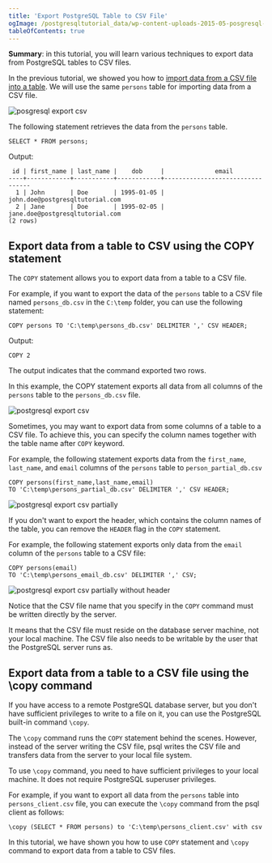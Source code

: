 ```yaml
---
title: 'Export PostgreSQL Table to CSV File'
ogImage: /postgresqltutorial_data/wp-content-uploads-2015-05-posgresql-import-csv.jpg
tableOfContents: true
---
```



**Summary**: in this tutorial, you will learn various techniques to export data from PostgreSQL tables to CSV files.





In the previous tutorial, we showed you how to [import data from a CSV file into a table](/docs/postgresql/import-csv-file-into-posgresql-table). We will use the same `persons` table for importing data from a CSV file.





![posgresql export csv](/postgresqltutorial_data/wp-content-uploads-2015-05-posgresql-import-csv.jpg)





The following statement retrieves the data from the `persons` table.





```
SELECT * FROM persons;
```





Output:





```
 id | first_name | last_name |    dob     |              email
----+------------+-----------+------------+---------------------------------
  1 | John       | Doe       | 1995-01-05 | john.doe@postgresqltutorial.com
  2 | Jane       | Doe       | 1995-02-05 | jane.doe@postgresqltutorial.com
(2 rows)
```





## Export data from a table to CSV using the COPY statement





The `COPY` statement allows you to export data from a table to a CSV file.





For example, if you want to export the data of the `persons` table to a CSV file named `persons_db.csv` in the `C:\temp` folder, you can use the following statement:





```
COPY persons TO 'C:\temp\persons_db.csv' DELIMITER ',' CSV HEADER;
```





Output:





```
COPY 2
```





The output indicates that the command exported two rows.





In this example, the COPY statement exports all data from all columns of the `persons` table to the `persons_db.csv` file.





![postgresql export csv](/postgresqltutorial_data/wp-content-uploads-2015-05-postgresql-export-csv.jpg)





Sometimes, you may want to export data from some columns of a table to a CSV file. To achieve this, you can specify the column names together with the table name after `COPY` keyword.





For example, the following statement exports data from the `first_name`, `last_name`, and `email` columns of the `persons` table to `person_partial_db.csv`





```
COPY persons(first_name,last_name,email)
TO 'C:\temp\persons_partial_db.csv' DELIMITER ',' CSV HEADER;
```





![postgresql export csv partially](/postgresqltutorial_data/wp-content-uploads-2015-05-postgresql-export-csv-partially.jpg)





If you don't want to export the header, which contains the column names of the table, you can remove the `HEADER` flag in the `COPY` statement.





For example, the following statement exports only data from the `email` column of the `persons` table to a CSV file:





```
COPY persons(email)
TO 'C:\temp\persons_email_db.csv' DELIMITER ',' CSV;
```





![postgresql export csv partially without header](/postgresqltutorial_data/wp-content-uploads-2015-05-postgresql-export-csv-partially-without-header.jpg)





Notice that the CSV file name that you specify in the `COPY` command must be written directly by the server.





It means that the CSV file must reside on the database server machine, not your local machine. The CSV file also needs to be writable by the user that the PostgreSQL server runs as.





## Export data from a table to a CSV file using the \\copy command





If you have access to a remote PostgreSQL database server, but you don't have sufficient privileges to write to a file on it, you can use the PostgreSQL built-in command `\copy`.





The `\copy` command runs the `COPY` statement behind the scenes. However, instead of the server writing the CSV file, psql writes the CSV file and transfers data from the server to your local file system.





To use `\copy` command, you need to have sufficient privileges to your local machine. It does not require PostgreSQL superuser privileges.





For example, if you want to export all data from the `persons` table into `persons_client.csv` file, you can execute the `\copy` command from the psql client as follows:





```
\copy (SELECT * FROM persons) to 'C:\temp\persons_client.csv' with csv
```





In this tutorial, we have shown you how to use `COPY` statement and `\copy` command to export data from a table to CSV files.


